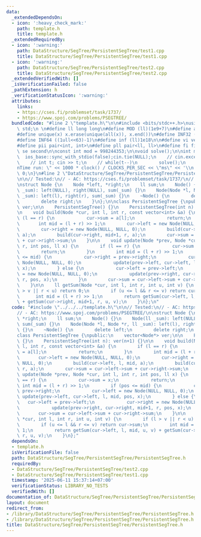 ```yaml
---
data:
  _extendedDependsOn:
  - icon: ':heavy_check_mark:'
    path: template.h
    title: template.h
  _extendedRequiredBy:
  - icon: ':warning:'
    path: DataStructure/SegTree/PersistentSegTree/test1.cpp
    title: DataStructure/SegTree/PersistentSegTree/test1.cpp
  - icon: ':warning:'
    path: DataStructure/SegTree/PersistentSegTree/test2.cpp
    title: DataStructure/SegTree/PersistentSegTree/test2.cpp
  _extendedVerifiedWith: []
  _isVerificationFailed: false
  _pathExtension: h
  _verificationStatusIcon: ':warning:'
  attributes:
    links:
    - https://cses.fi/problemset/task/1737/
    - https://www.spoj.com/problems/PSEGTREE/
  bundledCode: "#line 2 \"template.h\"\n\n#include <bits/stdc++.h>\nusing namespace\
    \ std;\n \n#define ll long long\n#define MOD (ll)(1e9+7)\n#define all(x) (x).begin(),(x).end()\n\
    #define unique(x) x.erase(unique(all(x)), x.end())\n#define INF32 ((1ull<<31)-1)\n\
    #define INF64 ((1ull<<63)-1)\n#define inf (ll)1e18\n\n#define vi vector<int>\n\
    #define pii pair<int, int>\n#define pll pair<ll, ll>\n#define fi first\n#define\
    \ se second\n\nconst int mod = 998244353;\n\nvoid solve();\n\nint main(){\n  \
    \  ios_base::sync_with_stdio(false);cin.tie(NULL);\n    // cin.exceptions(cin.failbit);\n\
    \    // int t; cin >> t;\n    // while(t--)\n        solve();\n    cerr << \"\\\
    nTime run: \" << 1000 * clock() / CLOCKS_PER_SEC << \"ms\" << '\\n';\n    return\
    \ 0;\n}\n#line 2 \"DataStructure/SegTree/PersistentSegTree/PersistentSegTree.h\"\
    \n\n// Tested:\n// - AC: https://cses.fi/problemset/task/1737/\n// - AC: https://www.spoj.com/problems/PSEGTREE/\n\
    \nstruct Node {\n    Node *left, *right;\n    ll sum;\n    Node() {}\n    Node(ll\
    \ _sum): left(NULL), right(NULL), sum(_sum) {}\n    Node(Node *l, Node *r, ll\
    \ _sum): left(l), right(r), sum(_sum) {}\n    ~Node() {\n        delete left;\n\
    \        delete right;\n    }\n};\n\nclass PersistentSegTree {\npublic:\n    vector<Node*>\
    \ ver;\n\n    PersistentSegTree() {}\n    PersistentSegTree(int n): ver(n+1) {}\n\
    \n    void build(Node *cur, int l, int r, const vector<int> &a) {\n        if\
    \ (l == r) {\n            cur->sum = a[l];\n            return;\n        }\n \
    \       int mid = (l + r) >> 1;\n        cur->left = new Node(NULL, NULL, 0);\n\
    \        cur->right = new Node(NULL, NULL, 0);\n        build(cur->left, l, mid,\
    \ a);\n        build(cur->right, mid+1, r, a);\n        cur->sum = cur->left->sum\
    \ + cur->right->sum;\n    }\n\n    void update(Node *prev, Node *cur, int l, int\
    \ r, int pos, ll x) {\n        if (l == r) {\n            cur->sum = x;\n    \
    \        return;\n        }\n        int mid = (l + r) >> 1;\n        if (pos\
    \ <= mid) {\n            cur->right = prev->right;\n            cur->left = new\
    \ Node(NULL, NULL, 0);\n            update(prev->left, cur->left, l, mid, pos,\
    \ x);\n        } else {\n            cur->left = prev->left;\n            cur->right\
    \ = new Node(NULL, NULL, 0);\n            update(prev->right, cur->right, mid+1,\
    \ r, pos, x);\n        }\n        cur->sum = cur->left->sum + cur->right->sum;\n\
    \    }\n\n    ll getSum(Node *cur, int l, int r, int u, int v) {\n        if (l\
    \ > v || r < u) return 0;\n        if (u <= l && r <= v) return cur->sum;\n  \
    \      int mid = (l + r) >> 1;\n        return getSum(cur->left, l, mid, u, v)\
    \ + getSum(cur->right, mid+1, r, u, v);\n    }\n};\n"
  code: "#include \"../../../template.h\"\n\n// Tested:\n// - AC: https://cses.fi/problemset/task/1737/\n\
    // - AC: https://www.spoj.com/problems/PSEGTREE/\n\nstruct Node {\n    Node *left,\
    \ *right;\n    ll sum;\n    Node() {}\n    Node(ll _sum): left(NULL), right(NULL),\
    \ sum(_sum) {}\n    Node(Node *l, Node *r, ll _sum): left(l), right(r), sum(_sum)\
    \ {}\n    ~Node() {\n        delete left;\n        delete right;\n    }\n};\n\n\
    class PersistentSegTree {\npublic:\n    vector<Node*> ver;\n\n    PersistentSegTree()\
    \ {}\n    PersistentSegTree(int n): ver(n+1) {}\n\n    void build(Node *cur, int\
    \ l, int r, const vector<int> &a) {\n        if (l == r) {\n            cur->sum\
    \ = a[l];\n            return;\n        }\n        int mid = (l + r) >> 1;\n \
    \       cur->left = new Node(NULL, NULL, 0);\n        cur->right = new Node(NULL,\
    \ NULL, 0);\n        build(cur->left, l, mid, a);\n        build(cur->right, mid+1,\
    \ r, a);\n        cur->sum = cur->left->sum + cur->right->sum;\n    }\n\n    void\
    \ update(Node *prev, Node *cur, int l, int r, int pos, ll x) {\n        if (l\
    \ == r) {\n            cur->sum = x;\n            return;\n        }\n       \
    \ int mid = (l + r) >> 1;\n        if (pos <= mid) {\n            cur->right =\
    \ prev->right;\n            cur->left = new Node(NULL, NULL, 0);\n           \
    \ update(prev->left, cur->left, l, mid, pos, x);\n        } else {\n         \
    \   cur->left = prev->left;\n            cur->right = new Node(NULL, NULL, 0);\n\
    \            update(prev->right, cur->right, mid+1, r, pos, x);\n        }\n \
    \       cur->sum = cur->left->sum + cur->right->sum;\n    }\n\n    ll getSum(Node\
    \ *cur, int l, int r, int u, int v) {\n        if (l > v || r < u) return 0;\n\
    \        if (u <= l && r <= v) return cur->sum;\n        int mid = (l + r) >>\
    \ 1;\n        return getSum(cur->left, l, mid, u, v) + getSum(cur->right, mid+1,\
    \ r, u, v);\n    }\n};"
  dependsOn:
  - template.h
  isVerificationFile: false
  path: DataStructure/SegTree/PersistentSegTree/PersistentSegTree.h
  requiredBy:
  - DataStructure/SegTree/PersistentSegTree/test2.cpp
  - DataStructure/SegTree/PersistentSegTree/test1.cpp
  timestamp: '2025-06-11 15:37:14+07:00'
  verificationStatus: LIBRARY_NO_TESTS
  verifiedWith: []
documentation_of: DataStructure/SegTree/PersistentSegTree/PersistentSegTree.h
layout: document
redirect_from:
- /library/DataStructure/SegTree/PersistentSegTree/PersistentSegTree.h
- /library/DataStructure/SegTree/PersistentSegTree/PersistentSegTree.h.html
title: DataStructure/SegTree/PersistentSegTree/PersistentSegTree.h
---
```


